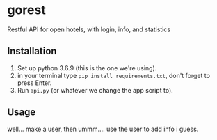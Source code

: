 # gorest
Restful API for open hotels, with login, info, and statistics

## Installation
1. Set up python 3.6.9 (this is the one we're using).
2. in your terminal type `pip install requirements.txt`, don't forget to press Enter.
3. Run `api.py` (or whatever we change the app script to).

## Usage
well... make a user, then ummm.... use the user to add info i guess.
